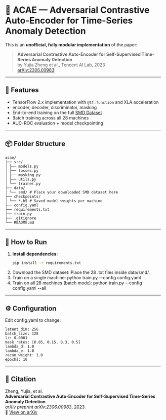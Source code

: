 # 🧠 ACAE — Adversarial Contrastive Auto-Encoder for Time-Series Anomaly Detection

This is an **unofficial, fully modular implementation** of the paper:

> **Adversarial Contrastive Auto-Encoder for Self-Supervised Time-Series Anomaly Detection**  
> by Yujia Zheng et al., Tencent AI Lab, 2023  
> [arXiv:2306.00983](https://arxiv.org/abs/2306.00983)

---

## 🚀 Features

- TensorFlow 2.x implementation with `@tf.function` and XLA acceleration  
- encoder, decoder, discriminator, masking  
- End-to-end training on the full [SMD Dataset](https://github.com/NetManAIOps/OmniAnomaly/tree/master/OmniAnomaly/datasets/SMD)
- Batch training across all 28 machines
- AUC-ROC evaluation + model checkpointing

---

## 📦 Folder Structure
```
acae/
├── src/
│ ├── models.py
│ ├── losses.py
│ ├── masking.py
│ ├── utils.py
│ └── trainer.py
├── data/
│ └── smd/ # Place your downloaded SMD dataset here
├── checkpoints/
│ └── *.h5 # Saved model weights per machine
├── config.yaml
├── requirements.txt
├── train.py
├── .gitignore
└── README.md
```
---
## 🧪 How to Run

1. **Install dependencies:**
   ```bash
   pip install -r requirements.txt
2. Download the SMD dataset:
   Place the 28 .txt files inside data/smd/.
3. Train on a single machine: python train.py --config config.yaml
4. Train on all 28 machines (batch mode): python train.py --config config.yaml --all
---
## ⚙️ Configuration

Edit config.yaml to change:
```
latent_dim: 256
batch_size: 128
lr: 0.0001
mask_rates: [0.05, 0.15, 0.3, 0.5]
lambda_d: 1.0
lambda_e: 1.0
recon_weight: 1.0
epochs: 10
```
---
## 📄 Citation

Zheng, Yujia, et al.  
**Adversarial Contrastive Auto-Encoder for Self-Supervised Time-Series Anomaly Detection**.  
*arXiv preprint arXiv:2306.00983*, 2023.  
🔗 [View on arXiv](https://arxiv.org/abs/2306.00983)
